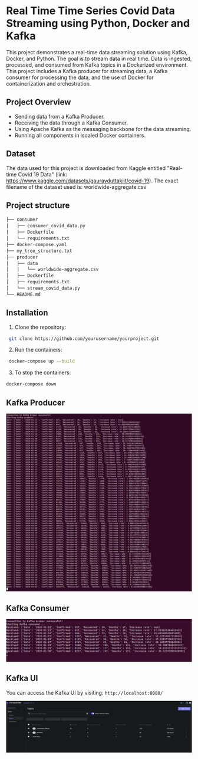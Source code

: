 # Real Time Time Series Covid Data Streaming using Python, Docker and Kafka
This project demonstrates a real-time data streaming solution using Kafka, Docker, and Python. The goal is to stream data in real time. Data is ingested, processed, and consumed from Kafka topics in a Dockerized environment. This project includes a Kafka producer for streaming data, a Kafka consumer for processing the data, and the use of Docker for containerization and orchestration.


## Project Overview 
- Sending data from a Kafka Producer. 
- Receiving the data through a Kafka Consumer. 
- Using Apache Kafka as the messaging backbone for the data streaming. 
- Running all components in isoaled Docker containers. 


## Dataset
The data used for this project is downloaded from Kaggle entitled "Real-time Covid 19 Data" (link: https://www.kaggle.com/datasets/gauravduttakiit/covid-19). The exact filename of the dataset used is: worldwide-aggregate.csv

## Project structure 
```bash
├── consumer
│   ├── consumer_covid_data.py
│   ├── Dockerfile
│   └── requirements.txt
├── docker-compose.yaml
├── my_tree_structure.txt
├── producer
│   ├── data
│   │   └── worldwide-aggregate.csv
│   ├── Dockerfile
│   ├── requirements.txt
│   └── stream_covid_data.py
└── README.md
```
## Installation
1. Clone the repository:
```bash
 git clone https://github.com/yourusername/yourproject.git
```

2. Run the containers: 
```bash
 docker-compose up --build
```
3. To stop the containers: 
```bash
docker-compose down
```

## Kafka Producer 

![alt text](attachments/kafka_producer.png)

## Kafka Consumer 
![alt text](attachments/kafka_consumer.png)

## Kafka UI 


You can access the Kafka UI by visiting: ``` http://localhost:8080/ ```

![alt text](attachments/kafka_ui.png)
